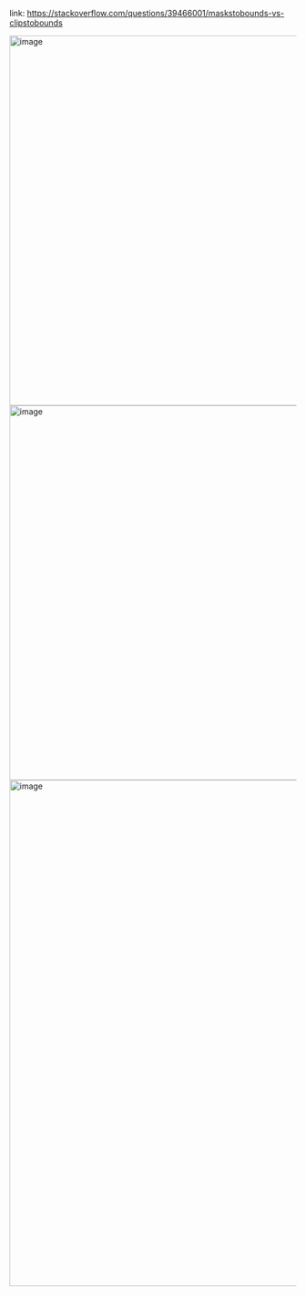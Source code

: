 link: https://stackoverflow.com/questions/39466001/maskstobounds-vs-clipstobounds

<img width="650" alt="image" src="https://user-images.githubusercontent.com/81428296/183470093-b990019d-fcdf-4f66-bcc5-45c63c199ef4.png">

<img width="658" alt="image" src="https://user-images.githubusercontent.com/81428296/183470239-6d7ecf2b-4c6d-4c04-a9b3-118203359208.png">


<img width="889" alt="image" src="https://user-images.githubusercontent.com/81428296/183478431-51007eac-cd97-4879-a0bb-a5c157abdfc6.png">
